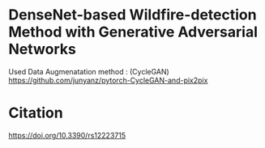 # DenseNet-based Wildfire-detection Method with Generative Adversarial Networks

Used Data Augmenatation method : (CycleGAN) https://github.com/junyanz/pytorch-CycleGAN-and-pix2pix

# Citation

https://doi.org/10.3390/rs12223715
